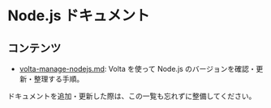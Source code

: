 # Node.js ドキュメント

## コンテンツ

- [volta-manage-nodejs.md](volta-manage-nodejs.md): Volta を使って Node.js のバージョンを確認・更新・整理する手順。

ドキュメントを追加・更新した際は、この一覧も忘れずに整備してください。

